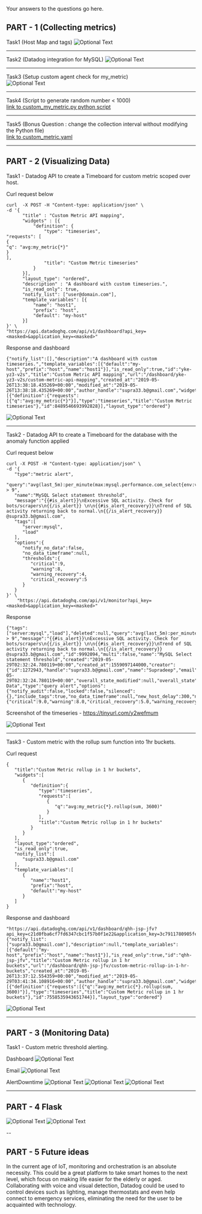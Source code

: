 Your answers to the questions go here.

<h2>PART - 1 (Collecting metrics)</h2>

Task1 (Host Map and tags)
![Optional Text](../master/images/host-mapping.png)

---

Task2 (Datadog integration for MySQL)
![Optional Text](../master/images/sql_integration.png)

---

Task3 (Setup custom agent check for my_metric) <br/> 
![Optional Text](../master/images/custom_metric_collection.png)

---

Task4 (Script to generate random number < 1000) <br/>
[link to custom_my_metric.py python script](../master/script/checks.d/custom_my_metric.py)

---

Task5 (Bonus Question : change the collection interval without modifying the Python file) <br/>
[link to custom_metric.yaml](../master/script/conf.d/custom_my_metric.yaml)

---

<h2>PART - 2 (Visualizing Data)</h2>

Task1 - Datadog API to create a Timeboard for custom metric scoped over host.

Curl request below
```
curl  -X POST -H "Content-type: application/json" \
-d '{
      "title" : "Custom Metric API mapping",
      "widgets" : [{
          "definition": {
              "type": "timeseries",
"requests": [
{
"q": "avg:my_metric{*}"
}
],
              "title": "Custom Metric timeseries"
          }
      }],
      "layout_type": "ordered",
      "description" : "A dashboard with custom timeseries.",
      "is_read_only": true,
      "notify_list": ["user@domain.com"],
      "template_variables": [{
          "name": "host1",
          "prefix": "host",
          "default": "my-host"
      }]
}' \
"https://api.datadoghq.com/api/v1/dashboard?api_key=<masked>&application_key=<masked>" 
```

Response and dashboard
```
{"notify_list":[],"description":"A dashboard with custom timeseries.","template_variables":[{"default":"my-host","prefix":"host","name":"host1"}],"is_read_only":true,"id":"yke-yz3-v2s","title":"Custom Metric API mapping","url":"/dashboard/yke-yz3-v2s/custom-metric-api-mapping","created_at":"2019-05-26T13:38:18.435269+00:00","modified_at":"2019-05-26T13:38:18.435269+00:00","author_handle":"supra33.b@gmail.com","widgets":[{"definition":{"requests":[{"q":"avg:my_metric{*}"}],"type":"timeseries","title":"Custom Metric timeseries"},"id":8489546693992828}],"layout_type":"ordered"} 
```
![Optional Text](../master/API_custom_metric_mapping.png)

---

Task2 - Datadog API to create a Timeboard for the database with the anomaly function applied

Curl request below
```
curl -X POST -H "Content-type: application/json" \
-d '{  
   "type":"metric alert",
   "query":"avg(last_5m):per_minute(max:mysql.performance.com_select{env:vagrant}) > 9",
   "name":"MySQL Select statement threshold",
   "message":"{{#is_alert}}\nExcessive SQL activity. Check for bots/scrapers\n{{/is_alert}} \n\n{{#is_alert_recovery}}\nTrend of SQL activity returning back to normal.\n{{/is_alert_recovery}}  @supra33.b@gmail.com",
   "tags":[  
      "server:mysql",
      "load"
   ],
   "options":{  
      "notify_no_data":false,
      "no_data_timeframe":null,
      "thresholds":{  
         "critical":9,
         "warning":8,
         "warning_recovery":4,
         "critical_recovery":5
      }
   }
}' \
    "https://api.datadoghq.com/api/v1/monitor?api_key=<masked>&application_key=<masked>"
```
Response
```
{"tags":["server:mysql","load"],"deleted":null,"query":"avg(last_5m):per_minute(max:mysql.performance.com_select{env:vagrant}) > 9","message":"{{#is_alert}}\nExcessive SQL activity. Check for bots/scrapers\n{{/is_alert}} \n\n{{#is_alert_recovery}}\nTrend of SQL activity returning back to normal.\n{{/is_alert_recovery}}  @supra33.b@gmail.com","id":9992094,"multi":false,"name":"MySQL Select statement threshold","created":"2019-05-29T02:32:24.780119+00:00","created_at":1559097144000,"creator":{"id":1272943,"handle":"supra33.b@gmail.com","name":"Supradeep","email":"supra33.b@gmail.com"},"org_id":299890,"modified":"2019-05-29T02:32:24.780119+00:00","overall_state_modified":null,"overall_state":"No Data","type":"query alert","options":{"notify_audit":false,"locked":false,"silenced":{},"include_tags":true,"no_data_timeframe":null,"new_host_delay":300,"notify_no_data":false,"thresholds":{"critical":9.0,"warning":8.0,"critical_recovery":5.0,"warning_recovery":4.0}}} 
```

Screenshot of the timeseries - https://tinyurl.com/y2wefmum

![Optional Text](../master/mysql-datadoghq-anomaly_reporting.png)

---
Task3 - Custom metric with the rollup sum function into 1hr buckets.

Curl request
```
{  
   "title":"Custom Metric rollup in 1 hr buckets",
   "widgets":[  
      {  
         "definition":{  
            "type":"timeseries",
            "requests":[  
               {  
                  "q":"avg:my_metric{*}.rollup(sum, 3600)"
               }
            ],
            "title":"Custom Metric rollup in 1 hr buckets"
         }
      }
   ],
   "layout_type":"ordered",
   "is_read_only":true,
   "notify_list":[  
      "supra33.b@gmail.com"
   ],
   "template_variables":[  
      {  
         "name":"host1",
         "prefix":"host",
         "default":"my-host"
      }
   ]
}
```
Response and dashboard
```
"https://api.datadoghq.com/api/v1/dashboard/qhh-jsp-jfv?api_key=c21d0fba6cf7fd6347cbc1f57b0f1e22&application_key=3c7911780905fefea18aab8f47d7099328bb1d51"
{"notify_list":["supra33.b@gmail.com"],"description":null,"template_variables":[{"default":"my-host","prefix":"host","name":"host1"}],"is_read_only":true,"id":"qhh-jsp-jfv","title":"Custom Metric rollup in 1 hr buckets","url":"/dashboard/qhh-jsp-jfv/custom-metric-rollup-in-1-hr-buckets","created_at":"2019-05-26T13:37:12.554359+00:00","modified_at":"2019-05-29T03:41:34.108916+00:00","author_handle":"supra33.b@gmail.com","widgets":[{"definition":{"requests":[{"q":"avg:my_metric{*}.rollup(sum, 3600)"}],"type":"timeseries","title":"Custom Metric rollup in 1 hr buckets"},"id":7558535943651744}],"layout_type":"ordered"}
```
![Optional Text](../master/API_custom_metric_1hr_rollup.png)

---

<h2>PART - 3 (Monitoring Data)</h2>

Task1 - Custom metric threshold alerting.

Dashboard
![Optional Text](../master/custom_threshold_reporting.png)

Email
![Optional Text](../master/email_custom_threshold.png)

AlertDowntime
![Optional Text](../master/images/weekday_alert_mute.png)
![Optional Text](../master/images/weekend_alert_mute.png)
![Optional Text](../master/images/downtime_notification.png)

---

<h2>PART - 4 Flask</h2>

![Optional Text](../master/images/flask_request_response_stats.png)
![Optional Text](../master/images/flask-apm-service.png)

--

<h2>PART - 5 Future ideas</h2>

In the current age of IoT, monitoring and orchestration is an absolute necessity. This could be a great platform to take smart homes to the next level, which focus on making life easier for the elderly or aged. Collaborating with voice and visual detection, Datadog could be used to control devices such as lighting, manage thermostats and even help connect to emergency services, eliminating the need for the user to be acquainted with technology.

